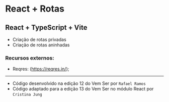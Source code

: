 # React + Rotas
## React + TypeScript + Vite

- Criação de rotas privadas
- Criação de rotas aninhadas

### Recursos externos:
- Reqres: (https://reqres.in/);

________________________________________________
- Código desenvolvido na edição 12 do Vem Ser por `Rafael Ramos`
- Código adaptado para a edição 13 do Vem Ser no módulo React por `Cristina Jung`